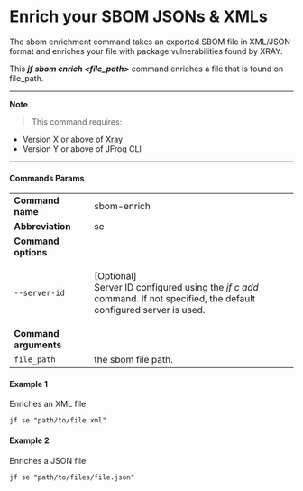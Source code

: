 # Enrich your SBOM JSONs & XMLs

The sbom enrichment command takes an exported SBOM file in XML/JSON format and enriches your
file with package vulnerabilities found by XRAY.

This _**jf sbom enrich <file_path>**_ command enriches a file that is found on file_path.

***

**Note**

> This command requires:

* Version X or above of Xray
* Version Y or above of JFrog CLI

***

#### Commands Params

|                       |                                                                                                                                         |
|-----------------------|-----------------------------------------------------------------------------------------------------------------------------------------|
| **Command name**      | sbom-enrich                                                                                                                             |
| **Abbreviation**      | se                                                                                                                                      |
| **Command options**   |                                                                                                                                         |
| `--server-id` | <p>[Optional]<br>Server ID configured using the <em>jf c add</em> command. If not specified, the default configured server is used.</p> |
| **Command arguments** |       
 | `file_path`          | the sbom file path.                                                                                                                     

#### Example 1

Enriches an XML file

```
jf se "path/to/file.xml"
```

#### Example 2
Enriches a JSON file
```
jf se "path/to/files/file.json"
```

